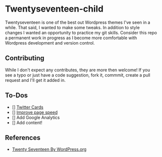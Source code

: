 # Twentyseventeen-child

Twentyseventeen is one of the best out Wordpress themes I've seen in a while. That said, I wanted to make some tweaks. In addition to style changes I wanted an opportunity to practice my git skills. Consider this repo a permanent work in progress as I become more comfortable with Wordpress development and version control.

## Contributing

While I don't expect any contributes, they are more then welcome! If you see a typo or just have a code suggestion, fork it, commmit, create a pull request and I'll get it added in. 

## To-Dos

- [] [Twitter Cards](https://dev.twitter.com/cards/overview)
- [] [Improve page speed](https://developers.google.com/speed/pagespeed/insights/?url=http%3A%2F%2Fshannoncrabill.com%2Fblog%2F&tab=mobile)
- [] Add Google Analytics
- [] Add content!

## References

* [Twenty Seventeen By WordPress.org](https://wordpress.org/themes/twentyseventeen/)
